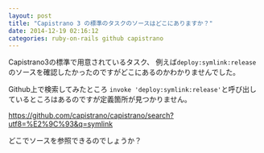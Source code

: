 ```yaml
---
layout: post
title: "Capistrano 3 の標準のタスクのソースはどこにありますか？"
date: 2014-12-19 02:16:12
categories: ruby-on-rails github capistrano
---
```

<p>Capistrano3の標準で用意されているタスク、
例えば<code>deploy:symlink:release</code>のソースを確認したかったのですがどこにあるのかわかりませんでした。</p>

<p>Github上で検索してみたところ <code>invoke 'deploy:symlink:release'</code>と呼び出しているところはあるのですが定義箇所が見つかりません。</p>

<p><a href="https://github.com/capistrano/capistrano/search?utf8=%E2%9C%93&amp;q=symlink" rel="nofollow">https://github.com/capistrano/capistrano/search?utf8=%E2%9C%93&amp;q=symlink</a></p>

<p>どこでソースを参照できるのでしょうか？</p>
